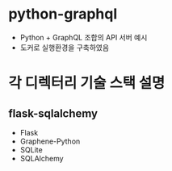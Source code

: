 # python-graphql
- Python + GraphQL 조합의 API 서버 예시
- 도커로 실행환경을 구축하였음

# 각 디렉터리 기술 스택 설명
## flask-sqlalchemy
- Flask
- Graphene-Python
- SQLite
- SQLAlchemy